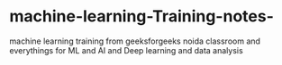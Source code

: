# machine-learning-Training-notes-
machine learning training from  geeksforgeeks noida classroom and everythings for ML and AI  and Deep learning and data analysis 
